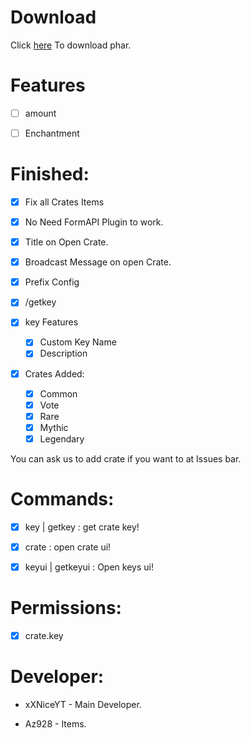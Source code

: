 # Download
Click [here](https://poggit.pmmp.io/ci/xXNiceAssasinl0/CrateUI/CrateUI) To download phar.


# Features

- [ ] amount

- [ ] Enchantment

# Finished:

- [x] Fix all Crates Items

- [x] No Need FormAPI Plugin to work.

- [x] Title on Open Crate.

- [x] Broadcast Message on open Crate.

- [x] Prefix Config

- [x] /getkey <crate> <player>

- [x] key Features
    - [x] Custom Key Name
    - [x] Description

- [x] Crates Added:
    - [x] Common
    - [x] Vote
    - [x] Rare
    - [x] Mythic
    - [x] Legendary
    
 You can ask us to add crate if you want to at Issues bar.
 
 # Commands:
 
 - [x] key | getkey : get crate key!
 
 - [x] crate : open crate ui!
 
 - [x] keyui | getkeyui : Open keys ui!
 
 # Permissions:
 
 - [x] crate.key
 
 # Developer:
 
 * xXNiceYT - Main Developer.
 
 * Az928 - Items.
